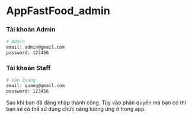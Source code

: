 # AppFastFood_admin
### Tài khoản Admin

```bash
# Admin
email: admin@gmail.com
password: 123456
```

### Tài khoản Staff

```bash
# Văn Quang
email: quang@gmail.com
password: 123456
```

Sau khi bạn đã đăng nhập thành công. Tùy vào phân quyền mà bạn có thì bạn sẽ có thể sử dụng chức năng tương ứng ở trong app.
